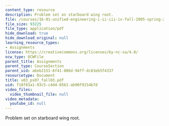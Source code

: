 ```yaml
---
content_type: resource
description: Problem set on starboard wing root.
file: /courses/16-01-unified-engineering-i-ii-iii-iv-fall-2005-spring-2006/f18f83a193c5c4d485b1ab90f9154b7d_u03_ps07_fall03.pdf
file_size: 93225
file_type: application/pdf
hide_download: true
hide_download_original: null
learning_resource_types:
- Assignments
license: https://creativecommons.org/licenses/by-nc-sa/4.0/
ocw_type: OCWFile
parent_title: Assignments
parent_type: CourseSection
parent_uid: a6eb2151-6f41-806d-94ff-dc83eb5f4337
resourcetype: Document
title: u03_ps07_fall03.pdf
uid: f18f83a1-93c5-c4d4-85b1-ab90f9154b7d
video_files:
  video_thumbnail_file: null
video_metadata:
  youtube_id: null
---
```

Problem set on starboard wing root.